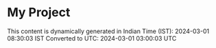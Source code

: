 # My Project

This content is dynamically generated in Indian Time (IST): 2024-03-01 08:30:03 IST
Converted to UTC: 2024-03-01 03:00:03 UTC
